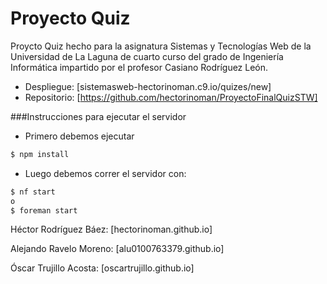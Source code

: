 # Proyecto Quiz

Proycto Quiz hecho para la asignatura Sistemas y Tecnologías Web de la Universidad de La Laguna de cuarto curso del grado de Ingeniería Informática impartido por el profesor Casiano Rodríguez León.

- Despliegue: [sistemasweb-hectorinoman.c9.io/quizes/new]
- Repositorio: [https://github.com/hectorinoman/ProyectoFinalQuizSTW]



###Instrucciones para ejecutar el servidor
- Primero debemos ejecutar
 ```sh
$ npm install
```

- Luego debemos correr el servidor con:

 ```sh
$ nf start
o
$ foreman start
```


Héctor Rodríguez Báez: [hectorinoman.github.io]

Alejando Ravelo Moreno: [alu0100763379.github.io]

Óscar Trujillo Acosta: [oscartrujillo.github.io]
